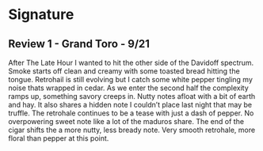 # Signature

## Review 1 - Grand Toro - 9/21

After The Late Hour I wanted to hit the other side of the Davidoff spectrum. Smoke starts off clean and creamy with some toasted bread hitting the tongue. Retrohail is still evolving but I catch some white pepper tingling my noise thats wrapped in cedar. As we enter the second half the complexity ramps up, something savory creeps in. Nutty notes afloat with a bit of earth and hay. It also shares a hidden note I couldn’t place last night that may be truffle. The retrohale continues to be a tease with just a dash of pepper. No overpowering sweet note like a lot of the maduros share. The end of the cigar shifts the a more nutty, less bready note. Very smooth retrohale, more floral than pepper at this point.